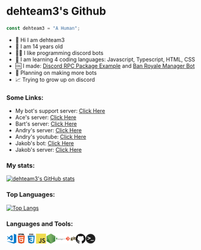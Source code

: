 # dehteam3's Github

```js
const dehteam3 = "A Human";
```

- 👋 Hi I am dehteam3
- 👦 I am 14 years old
- 👨‍💻 I like programming discord bots
- 🏫 I am learning 4 coding languages: Javascript, Typescript, HTML, CSS
- 🆒 I made: [Discord RPC Package Example](https://github.com/dehteam3/discord-rpc-EXAMPLE) and [Ban Royale Manager Bot](https://dehteam3.github.io/banroyalemanager)
- 🔧 Planning on making more bots
- 📈 Trying to grow up on discord

### Some Links:

- My bot's support server: [Click Here](https://discord.gg/DHayh79vfy)
- Ace's server: [Click Here](https://discord.gg/2cD6xDStee)
- Bart's server: [Click Here](https://discord.gg/3fwR3sCswN)
- Andry's server: [Click Here](https://discord.gg/mshAfwysFh)
- Andry's youtube: [Click Here](https://www.youtube.com/channel/UCrXE-3UbvVNvgkczgP6wpkg)
- Jakob's bot: [Click Here](https://dsc.gg/revan)
- Jakob's server: [Click Here](https://discord.gg/PFn8UJNuQj)

### My stats:

[![dehteam3's GitHub stats](https://github-readme-stats.vercel.app/api?username=dehteam3&show_icons=true&theme=tokyonight&hide_border=true)][website]

[website]: "https://dehteam3.github.io/banroyalemanager"

### Top Languages:

[![Top Langs](https://github-readme-stats.vercel.app/api/top-langs/?username=dehteam3)][website]

### Languages and Tools:

[<img align="left" alt="Visual Studio Code" width="26px" src="https://raw.githubusercontent.com/github/explore/80688e429a7d4ef2fca1e82350fe8e3517d3494d/topics/visual-studio-code/visual-studio-code.png" />][website]
[<img align="left" alt="HTML5" width="26px" src="https://raw.githubusercontent.com/github/explore/80688e429a7d4ef2fca1e82350fe8e3517d3494d/topics/html/html.png" />][website]
[<img align="left" alt="CSS3" width="26px" src="https://raw.githubusercontent.com/github/explore/80688e429a7d4ef2fca1e82350fe8e3517d3494d/topics/css/css.png" />][website]
[<img align="left" alt="JavaScript" width="26px" src="https://raw.githubusercontent.com/github/explore/80688e429a7d4ef2fca1e82350fe8e3517d3494d/topics/javascript/javascript.png" />][website]
[<img align="left" alt="Node.js" width="26px" src="https://raw.githubusercontent.com/github/explore/80688e429a7d4ef2fca1e82350fe8e3517d3494d/topics/nodejs/nodejs.png" />][website]
[<img align="left" alt="MongoDB" width="26px" src="https://raw.githubusercontent.com/github/explore/80688e429a7d4ef2fca1e82350fe8e3517d3494d/topics/mongodb/mongodb.png" />][website]
[<img align="left" alt="Git" width="26px" src="https://raw.githubusercontent.com/github/explore/80688e429a7d4ef2fca1e82350fe8e3517d3494d/topics/git/git.png" />][website]
[<img align="left" alt="GitHub" width="26px" src="https://raw.githubusercontent.com/github/explore/78df643247d429f6cc873026c0622819ad797942/topics/github/github.png" />][website]
[<img align="left" alt="Terminal" width="26px" src="https://raw.githubusercontent.com/github/explore/80688e429a7d4ef2fca1e82350fe8e3517d3494d/topics/terminal/terminal.png" />][website]
